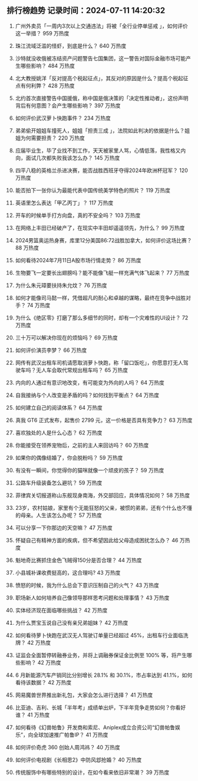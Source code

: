 
## 排行榜趋势 记录时间：2024-07-11 14:20:32
  
  1. 广州外卖员「一周内3次以上交通违法」将被「全行业停单惩戒 」，如何评价这一举措？ 959 万热度
    
  2. 珠江流域泛滥的怪虾，到底是什么？ 640 万热度
    
  3. 沙特就没收俄被冻结资产问题警告七国集团，这一警告对国际金融市场可能产生哪些影响？ 484 万热度
    
  4. 北大教授姚洋「反对提高个税起征点」，其反对的原因是什么？提高个税起征点有何利弊？ 428 万热度
    
  5. 北约首次直接警告中国援俄，称中国是俄决策的「决定性推动者」，这份声明背后有何意图？会产生哪些影响？ 397 万热度
    
  6. 如何评价武汉萝卜快跑事件？ 234 万热度
    
  7. 弟弟偷开姐姐车撞死人，姐姐「担责三成 」，法院如此判决的依据是什么？姐姐为何需要担责？ 220 万热度
    
  8. 应届毕业生，毕了业找不到工作，天天被家里人骂，心情低落，我性格又内向，面试几次都失败我该怎么办？ 145 万热度
    
  9. 四平八稳的英格兰杀进决赛，能否战胜西班牙夺得2024年欧洲杯冠军？ 120 万热度
    
  10. 能否拍下一张你认为最能代表中国传统美学特色的照片？ 119 万热度
    
  11. 英语里怎么表达「甲乙丙丁」？ 117 万热度
    
  12. 开车的时候单手打方向盘，真的不安全吗？ 103 万热度
    
  13. 在网络上丰田已经破产了，在现实中丰田却遥遥领先，为什么？ 99 万热度
    
  14. 2024男篮奥运热身赛，库里12分美国86:72战胜加拿大，如何评价这场比赛？ 88 万热度
    
  15. 如何看待2024年7月11日A股市场行情走势？ 86 万热度
    
  16. 生物要飞一定要长出翅膀吗？能不能像飞艇一样充满气体飞起来？ 77 万热度
    
  17. 为什么朱元璋要扶持朱允炆？ 76 万热度
    
  18. 如何才能像司马懿一样，凭借超凡的耐心和卓越的谋略，最终在竞争中战胜对手？ 74 万热度
    
  19. 为什么《绝区零》打磨了那么多细节的同时，却有一个灾难性的UI设计？ 72 万热度
    
  20. 三十万可以解决你现在的烦恼吗？ 69 万热度
    
  21. 如何评价演员李梦？ 66 万热度
    
  22. 网传有武汉出租车司机请愿取消萝卜快跑，称「留口饭吃」，你愿意打无人驾驶车吗？无人车会取代常规出租车吗？ 65 万热度
    
  23. 内向的人通过有意识地改变，有可能变为外向的人吗？ 64 万热度
    
  24. 自我接纳与个人改变是矛盾的吗？如何找到平衡点？ 64 万热度
    
  25. 如何建立自己的阅读体系？ 64 万热度
    
  26. 真我 GT6 正式发布，起售价 2799 元，这一价格是否具有竞争力？ 63 万热度
    
  27. 喜欢独处的人是什么心态？ 62 万热度
    
  28. 你能接受在领养宠物后，之前的主人来回访吗？ 60 万热度
    
  29. 如果你的偶像结婚了，你会脱粉吗？ 59 万热度
    
  30. 有没有一瞬间，你觉得你的猫咪就像一个顽皮的孩子？ 59 万热度
    
  31. 公路车升级装备怎么避坑？ 59 万热度
    
  32. 菲律宾关切报道称山东舰现身南海，外交部回应，具体情况如何？ 58 万热度
    
  33. 23岁，农村姑娘，家里有个无能狂怒的父亲，被惯的弟弟，还有个什么也不懂的母亲。人生该怎么办呢？ 57 万热度
    
  34. 可以分享一下你那边的天空嘛？ 47 万热度
    
  35. 怀疑自己有精神方面的疾病，但不希望因此给父母造成困扰怎么办？ 46 万热度
    
  36. 魁地奇比赛抓住金色飞贼得150分是否合理？ 44 万热度
    
  37. 小县城补课收费挺高的，这合理吗? 43 万热度
    
  38. 愤怒的时候，我为什么总会下意识压制自己的火气？ 43 万热度
    
  39. 职场新人如何培养自己像领导那样思考问题和处理事情？ 43 万热度
    
  40. 实体经济现在面临哪些挑战？ 42 万热度
    
  41. 为什么贾宝玉说自己没有亲兄弟姐妹？ 42 万热度
    
  42. 如何看待萝卜快跑在武汉无人驾驶订单量已经超过 45%，出租车行业面临洗牌？ 42 万热度
    
  43. 证监会全面暂停转融券业务，并将上调融券保证金比例至 100% 等，将产生哪些影响？ 42 万热度
    
  44. 6 月新能源汽车产销同比分别增长 28.1% 和 30.1%，市占率达到 41.1%，如何看待该数据？ 42 万热度
    
  45. 网易魔兽世界推出新礼包，大家会怎么进行选择？ 41 万热度
    
  46. 比亚迪、吉利、长城「半年考」成绩单出炉，下半年竞争走势如何？你看好谁？ 41 万热度
    
  47. 如何看待《幻兽帕鲁》开发商和索尼、Aniplex成立合资公司“幻兽帕鲁娱乐”，向全球加速推广帕鲁IP？ 41 万热度
    
  48. 如何评价奇虎 360 创始人周鸿祎？ 40 万热度
    
  49. 如何评价电视剧《长相思2》中防风邶抢婚？ 40 万热度
    
  50. 传统服饰中有哪些特别的设计，在如今看来依旧非常潮？ 39 万热度
    